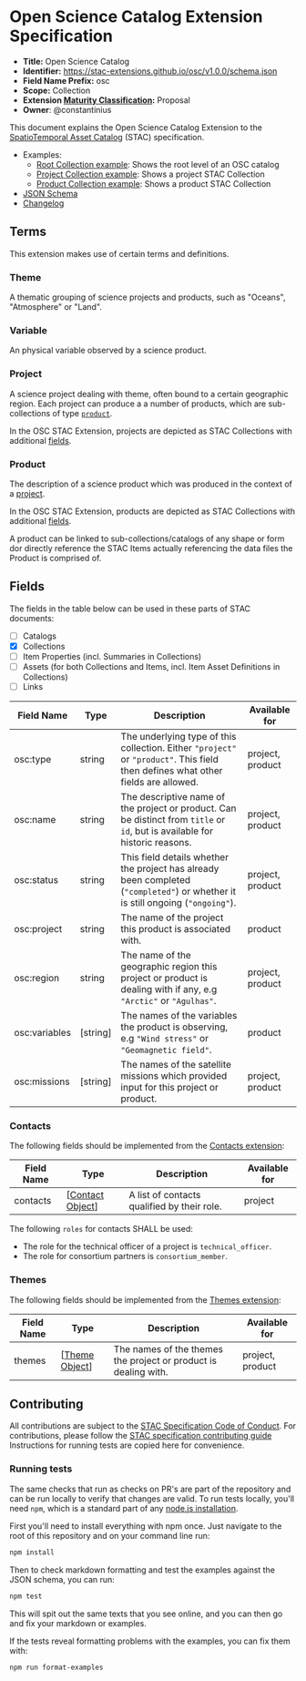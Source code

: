 # Open Science Catalog Extension Specification

- **Title:** Open Science Catalog
- **Identifier:** <https://stac-extensions.github.io/osc/v1.0.0/schema.json>
- **Field Name Prefix:** osc
- **Scope:** Collection
- **Extension [Maturity Classification](https://github.com/radiantearth/stac-spec/tree/master/extensions/README.md#extension-maturity):** Proposal
- **Owner**: @constantinius

This document explains the Open Science Catalog Extension to the [SpatioTemporal Asset Catalog](https://github.com/radiantearth/stac-spec)
(STAC) specification.

- Examples:
  - [Root Collection example](examples/collection.json): Shows the root level of an OSC catalog
  - [Project Collection example](examples/4dionosphere-swarm-vip/collection.json): Shows a project STAC Collection
  - [Product Collection example](examples/4dionosphere-swarm-vip/model-ionosphere-4dionosphere/collection.json): Shows a product STAC Collection
- [JSON Schema](json-schema/schema.json)
- [Changelog](./CHANGELOG.md)

## Terms

This extension makes use of certain terms and definitions.

### Theme

A thematic grouping of science projects and products, such as "Oceans", "Atmosphere" or "Land".

### Variable

An physical variable observed by a science product.

### Project

A science project dealing with theme, often bound to a certain geographic region. Each project can produce a a number of products,
which are sub-collections of type [`product`](#product).

In the OSC STAC Extension, projects are depicted as STAC Collections with additional [fields](#fields).

### Product

The description of a science product which was produced in the context of a [project](#project).

In the OSC STAC Extension, products are depicted as STAC Collections with additional [fields](#fields).

A product can be linked to sub-collections/catalogs of any shape or form dor directly reference the STAC Items actually referencing
the data files the Product is comprised of.

## Fields

The fields in the table below can be used in these parts of STAC documents:
- [ ] Catalogs
- [x] Collections
- [ ] Item Properties (incl. Summaries in Collections)
- [ ] Assets (for both Collections and Items, incl. Item Asset Definitions in Collections)
- [ ] Links

| Field Name    | Type      | Description                                                                            | Available for |
| ------------- | --------- | -------------------------------------------------------------------------------------- | ------------- |
| osc:type      | string    | The underlying type of this collection. Either `"project"` or `"product"`. This field then defines what other fields are allowed. | project, product |
| osc:name      | string    | The descriptive name of the project or product. Can be distinct from `title` or `id`, but is available for historic reasons. | project, product |
| osc:status    | string    | This field details whether the project has already been completed (`"completed"`) or whether it is still ongoing (`"ongoing"`). | project, product |
| osc:project   | string    | The name of the project this product is associated with.                               | product |
| osc:region    | string    | The name of the geographic region this project or product is dealing with if any, e.g `"Arctic"` or `"Agulhas"`. | project, product |
| osc:variables | \[string] | The names of the variables the product is observing, e.g `"Wind stress"` or `"Geomagnetic field"`. | product |
| osc:missions  | \[string] | The names of the satellite missions which provided input for this project or product.  | project, product |

### Contacts

The following fields should be implemented from the [Contacts extension](https://github.com/stac-extensions/contacts):

| Field Name | Type | Description | Available for |
| ---------- | ---- | ----------- | ------------- |
| contacts   | \[[Contact Object](https://github.com/stac-extensions/contacts/blob/main/README.md#contact-object)] | A list of contacts qualified by their role. | project |

The following `roles` for contacts SHALL be used:

- The role for the technical officer of a project is `technical_officer`.
- The role for consortium partners is `consortium_member`.

### Themes

The following fields should be implemented from the [Themes extension](https://github.com/stac-extensions/themes):

| Field Name | Type | Description | Available for |
| ---------- | ---- | ----------- | ------------- |
| themes     | \[[Theme Object](https://github.com/stac-extensions/themes/blob/main/README.md#theme-object)] | The names of the themes the project or product is dealing with. | project, product |

## Contributing

All contributions are subject to the
[STAC Specification Code of Conduct](https://github.com/radiantearth/stac-spec/blob/master/CODE_OF_CONDUCT.md).
For contributions, please follow the
[STAC specification contributing guide](https://github.com/radiantearth/stac-spec/blob/master/CONTRIBUTING.md) Instructions
for running tests are copied here for convenience.

### Running tests

The same checks that run as checks on PR's are part of the repository and can be run locally to verify that changes are valid.
To run tests locally, you'll need `npm`, which is a standard part of any [node.js installation](https://nodejs.org/en/download/).

First you'll need to install everything with npm once. Just navigate to the root of this repository and on
your command line run:
```bash
npm install
```

Then to check markdown formatting and test the examples against the JSON schema, you can run:
```bash
npm test
```

This will spit out the same texts that you see online, and you can then go and fix your markdown or examples.

If the tests reveal formatting problems with the examples, you can fix them with:
```bash
npm run format-examples
```
